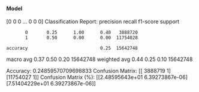 #### Model
[0 0 0 ... 0 0 0]
Classification Report:
              precision    recall  f1-score   support

           0       0.25      1.00      0.40   3888720
           1       0.50      0.00      0.00  11754028

    accuracy                           0.25  15642748
   macro avg       0.37      0.50      0.20  15642748
weighted avg       0.44      0.25      0.10  15642748

Accuracy: 0.24859570709698833
Confusion Matrix:
[[ 3888719        1]
 [11754027        1]]
Confusion Matrix (%):
[[2.48595643e+01 6.39273867e-06]
 [7.51404229e+01 6.39273867e-06]]

